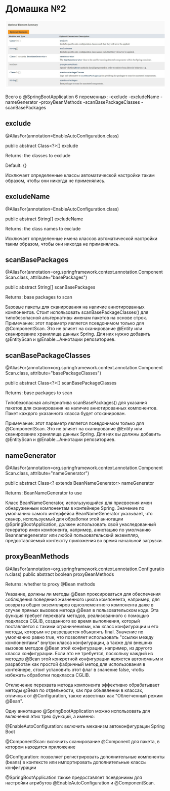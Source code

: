 # Домашка №2

![](src/main/resources/static/img/sNjKmfIZWoo.jpg)

Всего в @SpringBootApplication 6 переменных:
-exclude
-excludeName
-nameGenerator
-proxyBeanMethods
-scanBasePackageClasses
-scanBasePackages

## exclude
@AliasFor(annotation=EnableAutoConfiguration.class)

public abstract Class<?>[] exclude

Returns:
the classes to exclude

Default:
{}

Исключает определенные классы автоматической настройки таким образом, 
чтобы они никогда не применялись.

## excludeName

@AliasFor(annotation=EnableAutoConfiguration.class)

public abstract String[] excludeName

Returns:
the class names to exclude

Исключает определенные имена классов автоматической настройки таким образом, чтобы они никогда не применялись.

## scanBasePackages

@AliasFor(annotation=org.springframework.context.annotation.ComponentScan.class,
attribute="basePackages")

public abstract String[] scanBasePackages

Returns:
base packages to scan

Базовые пакеты для сканирования на наличие аннотированных компонентов. 
Стоит использовать scanBasePackageClasses() для типобезопасной альтернативы именам пакетов на основе строк.
Примечание: этот параметр является псевдонимом только для @ComponentScan. 
Это не влияет на сканирование @Entity или сканирование хранилища данных Spring. 
Для них нужно добавить @EntityScan и @Enable...Аннотации репозиториев.

## scanBasePackageClasses

@AliasFor(annotation=org.springframework.context.annotation.ComponentScan.class,
attribute="basePackageClasses")

public abstract Class<?>[] scanBasePackageClasses

Returns:
base packages to scan

Типобезопасная альтернатива scanBasePackages() для указания пакетов для сканирования на наличие аннотированных компонентов. Пакет каждого указанного класса будет отсканирован.

Примечание: этот параметр является псевдонимом только для @ComponentScan.
Это не влияет на сканирование @Entity или сканирование хранилища данных Spring. Для них вы должны добавить @EntityScan и @Enable...Аннотации репозиториев.

## nameGenerator

@AliasFor(annotation=org.springframework.context.annotation.ComponentScan.class,
attribute="nameGenerator")

public abstract Class<? extends BeanNameGenerator> nameGenerator

Returns:
BeanNameGenerator to use

Класс BeanNameGenerator, использующийся для присвоения имен обнаруженным компонентам в контейнере Spring.
Значение по умолчанию самого интерфейса BeanNameGenerator указывает, что сканер, используемый для обработки этой аннотации @SpringBootApplication,
должен использовать свой унаследованный 
генератор имен компонента, например, аннотацию по умолчанию Beannamegenerator или любой пользовательский экземпляр, предоставляемый контексту приложения во время начальной загрузки.

## proxyBeanMethods

@AliasFor(annotation=org.springframework.context.annotation.Configuration.class)
public abstract boolean proxyBeanMethods

Returns:
whether to proxy @Bean methods

Указание, должны ли методы @Bean проксироваться для обеспечения соблюдения поведения жизненного цикла компонента, например, для возврата 
общих экземпляров одноэлементного компонента даже в случае прямых вызовов метода @Bean в пользовательском коде. 
Эта функция требует перехвата методов, реализованного с помощью подкласса CGLIB, созданного во время выполнения, который поставляется с такими ограничениями, 
как класс конфигурации и его методы, которым не разрешается объявлять final.
Значение по умолчанию равно true, что позволяет использовать "ссылки между компонентами" внутри класса конфигурации, 
а также для внешних вызовов методов @Bean этой конфигурации, например, из другого класса конфигурации. Если это не требуется, поскольку каждый из методов 
@Bean этой конкретной конфигурации является автономным и разработан как простой фабричный метод для использования в контейнере, стоит установить этот флаг в значение false, чтобы избежать обработки подкласса CGLIB.

Отключение перехвата метода компонента эффективно обрабатывает методы @Bean по отдельности, как при объявлении в классах, отличных от @Configuration, также известных как "Облегченный режим @Bean".

Одну аннотацию @SpringBootApplication можно использовать для включения этих трех функций, а именно:

@EnableAutoConfiguration: включить механизм автоконфигурации Spring Boot

@ComponentScan: включить сканирование @Component для пакета, в котором находится приложение

@Configuration: позволяет регистрировать дополнительные компоненты (beans) в контексте или импортировать дополнительные классы конфигурации

@SpringBootApplication также предоставляет псевдонимы для настройки атрибутов @EnableAutoConfiguration и @ComponentScan.